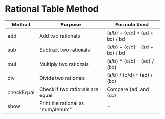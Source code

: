# Rational Table Method

| **Method** | **Purpose** | **Formula Used** |
|------------|-------------|------------------|
| add | Add two rationals | (a/b) + (c/d) = (ad + bc) / bd |
| sub | Subtract two rationals | (a/b) - (c/d) = (ad - bc) / bd |
| mul | Multiply two rationals | (a/b) * (c/d) = (ac) / (bd) |
| div | Divide two rationals | (a/b) / (c/d) = (ad) / (bc) |
| checkEqual | Check if two rationals are equal | Compare (ad) and (cb) |
| show | 	Print the rational as "num/denum" | - |
